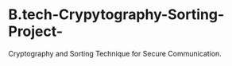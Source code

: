 # B.tech-Crypytography-Sorting-Project-
Cryptography and Sorting Technique for Secure Communication.  
